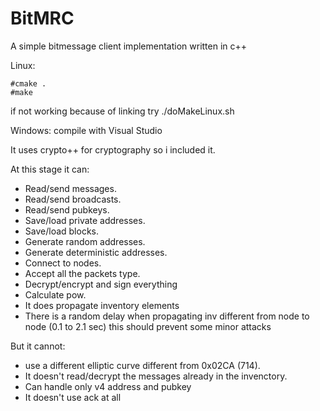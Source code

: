 # BitMRC
A simple bitmessage client implementation written in c++

Linux:
```
#cmake .
#make
```
if not working because of linking try ./doMakeLinux.sh

Windows: compile with Visual Studio

It uses crypto++ for cryptography so i included it.

At this stage it can:
+ Read/send messages.
+ Read/send broadcasts.
+ Read/send pubkeys.
+ Save/load private addresses.
+ Save/load blocks.
+ Generate random addresses.
+ Generate deterministic addresses.
+ Connect to nodes.
+ Accept all the packets type.
+ Decrypt/encrypt and sign everything 
+ Calculate pow.
+ It does propagate inventory elements
+ There is a random delay when propagating inv different from node to node (0.1 to 2.1 sec) this should prevent some minor attacks

But it cannot:
+ use a different elliptic curve different from 0x02CA (714).
+ It doesn't read/decrypt the messages already in the invenctory.
+ Can handle only v4 address and pubkey
+ It doesn't use ack at all
